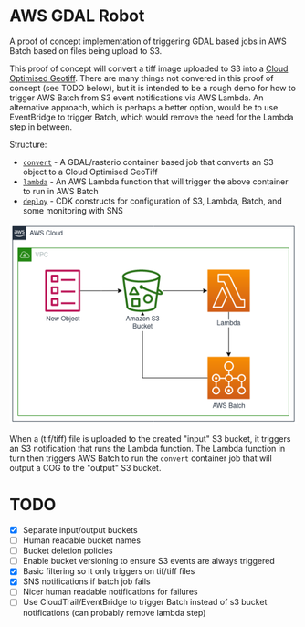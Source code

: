 # AWS GDAL Robot
A proof of concept implementation of triggering GDAL based jobs in AWS Batch based on files being upload to S3.

This proof of concept will convert a tiff image uploaded to S3 into a [Cloud Optimised Geotiff](https://www.cogeo.org/). There are many things not convered in this proof of concept (see TODO below), but it is intended to be a rough demo for how to trigger AWS Batch from S3 event notifications via AWS Lambda. An alternative approach, which is perhaps a better option, would be to use EventBridge to trigger Batch, which would remove the need for the Lambda step in between. 

Structure:
* [`convert`](convert/) - A GDAL/rasterio container based job that converts an S3 object to a Cloud Optimised GeoTiff
* [`lambda`](lambda/) - An AWS Lambda function that will trigger the above container to run in AWS Batch
* [`deploy`](deploy/) - CDK constructs for configuration of S3, Lambda, Batch, and some monitoring with SNS

![AWS Diagram](diagram.png)

When a (tif/tiff) file is uploaded to the created "input" S3 bucket, it triggers an S3 notification that runs the Lambda function. The Lambda function in turn then triggers AWS Batch to run the `convert` container job that will output a COG to the "output" S3 bucket.

# TODO

- [x] Separate input/output buckets
- [ ] Human readable bucket names
- [ ] Bucket deletion policies
- [ ] Enable bucket versioning to ensure S3 events are always triggered
- [x] Basic filtering so it only triggers on tif/tiff files
- [x] SNS notifications if batch job fails
- [ ] Nicer human readable notifications for failures
- [ ] Use CloudTrail/EventBridge to trigger Batch instead of s3 bucket notifications (can probably remove lambda step)
